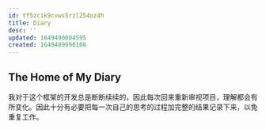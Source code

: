 ```yaml
---
id: tf5zcik9cvws5rzl254oz4h
title: Diary
desc: ''
updated: 1649490004595
created: 1649489990108
---
```

## The Home of My Diary

我对于这个框架的开发总是断断续续的，因此每次回来重新审视项目，理解都会有所变化。因此十分有必要把每一次自己的思考的过程加完整的结果记录下来，以免重复工作。
